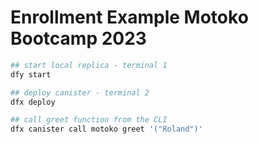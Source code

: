 # Enrollment Example Motoko Bootcamp 2023

```bash
## start local replica - terminal 1
dfy start

## deploy canister - terminal 2
dfx deploy

## call greet function from the CLI
dfx canister call motoko greet '("Roland")'
```


